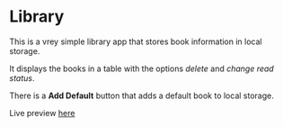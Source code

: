 # Library

This is a vrey simple library app that stores book information in local storage.

It displays the books in a table with the options *delete* and *change read status*.

There is a **Add Default** button that adds a default book to local storage.

Live preview [here](https://ikmano.github.io/Books/)
